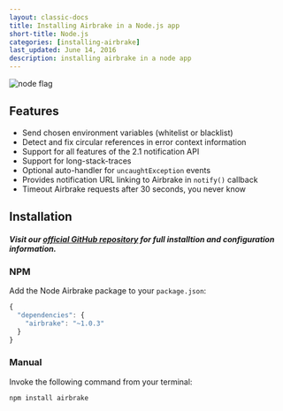 ```yaml
---
layout: classic-docs
title: Installing Airbrake in a Node.js app
short-title: Node.js
categories: [installing-airbrake]
last_updated: June 14, 2016
description: installing airbrake in a node app
---
```

![node flag](/docs/assets/img/docs/node_flag.jpeg)

## Features
* Send chosen environment variables (whitelist or blacklist)
* Detect and fix circular references in error context information
* Support for all features of the 2.1 notification API
* Support for long-stack-traces
* Optional auto-handler for `uncaughtException` events
* Provides notification URL linking to Airbrake in `notify()` callback
* Timeout Airbrake requests after 30 seconds, you never know

## Installation

#### *Visit our [official GitHub repository](https://github.com/airbrake/node-airbrake) for full installtion and configuration information.*

### NPM

Add the Node Airbrake package to your `package.json`:

```js
{
  "dependencies": {
    "airbrake": "~1.0.3"
  }
}
```

### Manual

Invoke the following command from your terminal:

```sh
npm install airbrake
```
